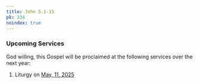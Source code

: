 ```yaml
---
title: John 5.1-15
pk: 334
noindex: true
---
```


### Upcoming Services

God willing, this Gospel will be proclaimed at the following services over the next year:


1. Liturgy on [May, 11, 2025](https://orthocal.info/readings/gregorian/2025/05/11/)
